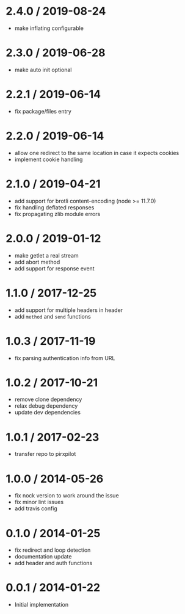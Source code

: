 
2.4.0 / 2019-08-24
==================

 * make inflating configurable

2.3.0 / 2019-06-28
==================

 * make auto init optional

2.2.1 / 2019-06-14
==================

 * fix package/files entry

2.2.0 / 2019-06-14
==================

 * allow one redirect to the same location in case it expects cookies
 * implement cookie handling

2.1.0 / 2019-04-21
==================

 * add support for brotli content-encoding (node >= 11.7.0)
 * fix handling deflated responses
 * fix propagating zlib module errors

2.0.0 / 2019-01-12
==================

 * make getlet a real stream
 * add abort method
 * add support for response event

1.1.0 / 2017-12-25
==================

 * add support for multiple headers in header
 * add `method` and `send` functions

1.0.3 / 2017-11-19
==================

 * fix parsing authentication info from URL

1.0.2 / 2017-10-21
==================

 * remove clone dependency
 * relax debug dependency
 * update dev dependencies

1.0.1 / 2017-02-23
==================

 * transfer repo to pirxpilot

1.0.0 / 2014-05-26
==================

 * fix nock version to work around the issue
 * fix minor lint issues
 * add travis config

0.1.0 / 2014-01-25
==================

 * fix redirect and loop detection
 * documentation update
 * add header and auth functions

0.0.1 / 2014-01-22
==================

 * Initial implementation
